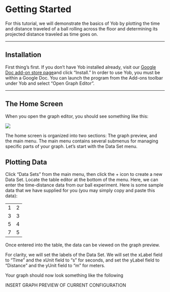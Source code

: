 # Getting Started
For this tutorial, we will demonstrate the basics of Yob by plotting the time and distance traveled of a ball rolling across the floor and determining its projected distance traveled as time goes on.


---
## Installation
First thing’s first.  If you don’t have Yob installed already, visit our [Google Doc add-on store page](https://chrome.google.com/webstore/detail/yob/doghjhjgnmiikbjphdcdeehhkfdembpf)and click “Install.” In order to use Yob, you must be within a Google Doc.  You can launch the program from the Add-ons toolbar under Yob and select “Open Graph Editor”.


---
## The Home Screen
When you open the graph editor, you should see something like this:


<div class="centered">
   <img src="../../img/main_menu.png"/>
</div>


The home screen is organized into two sections:  The graph preview, and the main menu.  The main menu contains several submenus for managing specific parts of your graph.  Let’s start with the Data Set menu.


## Plotting Data
Click “Data Sets” from the main menu, then click the + icon to create a new Data Set. Locate the table editor at the bottom of the menu.  Here, we can enter the time-distance data from our ball experiment. Here is some sample data that we have supplied for you (you may simply copy and paste this data):


<table>
	<tr>
		<td>1</td>
		<td>2</td>
	</tr>
	<tr>
		<td>3</td>
		<td>3</td>
	</tr>
	<tr>
		<td>5</td>
		<td>4</td>
	</tr>
	<tr>
		<td>7</td>
		<td>5</td>
	</tr>
</table>


Once entered into the table, the data can be viewed on the graph preview.


For clarity, we will set the labels of the Data Set. We will set the xLabel field to “Time” and the xUnit field to “s” for seconds, and set the yLabel field to “Distance” and the yUnit field to “m” for meters.


Your graph should now look something like the following


INSERT GRAPH PREVIEW OF CURRENT CONFIGURATION